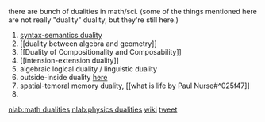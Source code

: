 there are bunch of dualities in math/sci. (some of the things mentioned here are not really "duality" duality, but they're still here.)

1. [syntax-semantics duality](https://ncatlab.org/nlab/show/syntax-semantics+duality)
2. [[duality between algebra and geometry]]
3. [[Duality of Compositionality and Composability]]
4. [[intension-extension duality]]
5. algebraic logical duality / linguistic duality
6. outside-inside duality [here](https://www.youtube.com/watch?v=RQvazsnkriA&list=PLl8xLayCI7YcFU3huTvSPC11xBFioxtpo&index=2&t=1706s&pp=iAQB) 
7. spatial-temoral memory duality, [[what is life by Paul Nurse#^025f47]]
8. 

[nlab:math dualities](https://ncatlab.org/nlab/show/duality)
[nlab:physics dualities](https://ncatlab.org/nlab/show/duality+in+physics)
[wiki](https://en.wikipedia.org/wiki/Duality_(mathematics)) 
[tweet](https://twitter.com/prathyvsh/status/1476588998625828865?s=20)

